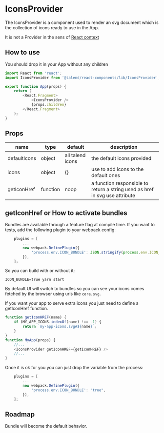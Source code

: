 # IconsProvider

The IconsProvider is a component used to render an svg document
which is the collection of icons ready to use in the App.

It is not a Provider in the sens of [React context](https://reactjs.org/docs/context.html)

## How to use

You should drop it in your App without any children

```javascript
import React from 'react';
import IconsProvider from '@talend/react-components/lib/IconsProvider';

export function App(props) {
    return (
        <React.Fragment>
            <IconsProvider />
            {props.children}
        </React.Fragment>
    );
}
```

## Props

| name | type | default | description |
| -- | -- | -- | -- |
| defaultIcons | object | all talend icons | the default icons provided |
| icons | object | {} | use to add icons to the default ones |
| getIconHref | function| noop | a function responsible to return a string used as href in svg use attribute |


## getIconHref or How to activate bundles

Bundles are available through a feature flag at compile time.
If you want to tests, add the following plugin to your webpack config:

```javascript
    plugins = [
        ...
		new webpack.DefinePlugin({
			'process.env.ICON_BUNDLE': JSON.stringify(process.env.ICON_BUNDLE),
		}),
    ];
```

So you can build with or without it:

    ICON_BUNDLE=true yarn start

By default UI will switch to bundles so you can see your icons comes fetched by the browser using urls like `core.svg`.

If you want your app to serve extra icons you just need to define a getIconHref function.

```javascript
function getIconHREF(name) {
    if (MY_APP_ICONS.indexOf(name) !== -1) {
        return `my-app-icons.svg#${name}`;
    }
}
function MyApp(props) {
    //...
    <IconsProvider getIconHREF={getIconHREF} />
    //...
}
```

Once it is ok for you you can just drop the variable from the process:

```javascript
    plugins = [
        ...
		new webpack.DefinePlugin({
			'process.env.ICON_BUNDLE': "true",
		}),
    ];
```

## Roadmap

Bundle will become the default behavior.
